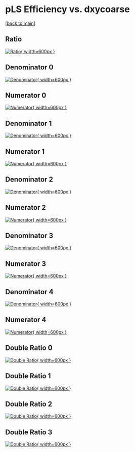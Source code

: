 # pLS Efficiency vs. dxycoarse

[[back to main](./)]



## Ratio

[![Ratio](../mtv/var/pLS_vtr_13_1_eff_dxycoarse.png){ width=600px }](../mtv/var/pLS_vtr_13_1_eff_dxycoarse.pdf)

## Denominator 0

[![Denominator](../mtv/den/pLS_vtr_13_1_eff_dxycoarse_den0.png){ width=600px }](../mtv/den/pLS_vtr_13_1_eff_dxycoarse_den0.pdf)

## Numerator 0

[![Numerator](../mtv/num/pLS_vtr_13_1_eff_dxycoarse_num0.png){ width=600px }](../mtv/num/pLS_vtr_13_1_eff_dxycoarse_num0.pdf)

## Denominator 1

[![Denominator](../mtv/den/pLS_vtr_13_1_eff_dxycoarse_den1.png){ width=600px }](../mtv/den/pLS_vtr_13_1_eff_dxycoarse_den1.pdf)

## Numerator 1

[![Numerator](../mtv/num/pLS_vtr_13_1_eff_dxycoarse_num1.png){ width=600px }](../mtv/num/pLS_vtr_13_1_eff_dxycoarse_num1.pdf)

## Denominator 2

[![Denominator](../mtv/den/pLS_vtr_13_1_eff_dxycoarse_den2.png){ width=600px }](../mtv/den/pLS_vtr_13_1_eff_dxycoarse_den2.pdf)

## Numerator 2

[![Numerator](../mtv/num/pLS_vtr_13_1_eff_dxycoarse_num2.png){ width=600px }](../mtv/num/pLS_vtr_13_1_eff_dxycoarse_num2.pdf)

## Denominator 3

[![Denominator](../mtv/den/pLS_vtr_13_1_eff_dxycoarse_den3.png){ width=600px }](../mtv/den/pLS_vtr_13_1_eff_dxycoarse_den3.pdf)

## Numerator 3

[![Numerator](../mtv/num/pLS_vtr_13_1_eff_dxycoarse_num3.png){ width=600px }](../mtv/num/pLS_vtr_13_1_eff_dxycoarse_num3.pdf)

## Denominator 4

[![Denominator](../mtv/den/pLS_vtr_13_1_eff_dxycoarse_den4.png){ width=600px }](../mtv/den/pLS_vtr_13_1_eff_dxycoarse_den4.pdf)

## Numerator 4

[![Numerator](../mtv/num/pLS_vtr_13_1_eff_dxycoarse_num4.png){ width=600px }](../mtv/num/pLS_vtr_13_1_eff_dxycoarse_num4.pdf)

## Double Ratio 0

[![Double Ratio](../mtv/ratio/pLS_vtr_13_1_eff_dxycoarse_ratio0.png){ width=600px }](../mtv/ratio/pLS_vtr_13_1_eff_dxycoarse_ratio0.pdf)

## Double Ratio 1

[![Double Ratio](../mtv/ratio/pLS_vtr_13_1_eff_dxycoarse_ratio1.png){ width=600px }](../mtv/ratio/pLS_vtr_13_1_eff_dxycoarse_ratio1.pdf)

## Double Ratio 2

[![Double Ratio](../mtv/ratio/pLS_vtr_13_1_eff_dxycoarse_ratio2.png){ width=600px }](../mtv/ratio/pLS_vtr_13_1_eff_dxycoarse_ratio2.pdf)

## Double Ratio 3

[![Double Ratio](../mtv/ratio/pLS_vtr_13_1_eff_dxycoarse_ratio3.png){ width=600px }](../mtv/ratio/pLS_vtr_13_1_eff_dxycoarse_ratio3.pdf)

